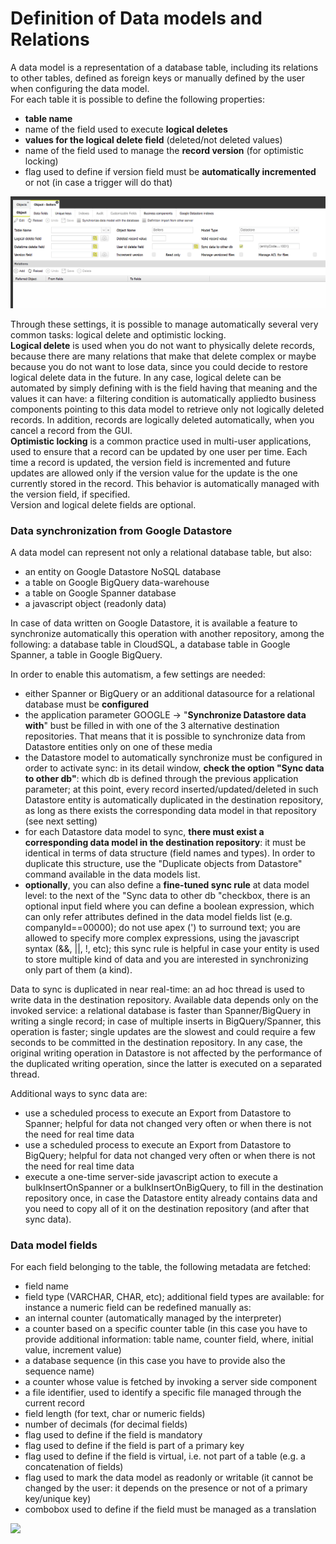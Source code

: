 # Definition of Data models and Relations

A data model is a representation of a database table, including its relations to other tables, defined as foreign keys or manually defined by the user when configuring the data model.  
For each table it is possible to define the following properties:

* **table name**
* name of the field used to execute **logical deletes**
* **values for the logical delete field** \(deleted/not deleted values\)
* name of the field used to manage the **record version** \(for optimistic locking\)
* flag used to define if version field must be **automatically incremented** or not \(in case a trigger will do that\)

![](../../.gitbook/assets/schermata-2021-04-06-alle-11.57.12.png)

Through these settings, it is possible to manage automatically several very common tasks: logical delete and optimistic locking.  
**Logical delete** is used when you do not want to physically delete records, because there are many relations that make that delete complex or maybe because you do not want to lose data, since you could decide to restore logical delete data in the future. In any case, logical delete can be automated by simply defining with is the field having that meaning and the values it can have: a filtering condition is automatically appliedto business components pointing to this data model to retrieve only not logically deleted records. In addition, records are logically deleted automatically, when you cancel a record from the GUI.  
**Optimistic locking** is a common practice used in multi-user applications, used to ensure that a record can be updated by one user per time. Each time a record is updated, the version field is incremented and future updates are allowed only if the version value for the update is the one currently stored in the record. This behavior is automatically managed with the version field, if specified.  
Version and logical delete fields are optional.

### Data synchronization from Google Datastore

A data model can represent not only a relational database table, but also:

* an entity on Google Datastore NoSQL database
* a table on Google BigQuery data-warehouse
* a table on Google Spanner database
* a javascript object \(readonly data\)

In case of data written on Google Datastore, it is available a feature to synchronize automatically this operation with another repository, among the following: a database table in CloudSQL, a database table in Google Spanner, a table in Google BigQuery.

In order to enable this automatism, a few settings are needed:

* either Spanner or BigQuery or an additional datasource for a relational database must be **configured**
* the application parameter GOOGLE -&gt; "**Synchronize Datastore data with**" bust be filled in with one of the 3 alternative destination repositories. That means that it is possible to synchronize data from Datastore entities only on one of these media
* the Datastore model to automatically synchronize must be configured in order to activate sync: in its detail window, **check the option "Sync data to other db"**: which db is defined through the previous application parameter; at this point, every record inserted/updated/deleted in such Datastore entity is automatically duplicated in the destination repository, as long as there exists the corresponding data model in that repository \(see next setting\)
* for each Datastore data model to sync, **there must exist a corresponding data model in the destination repository**: it must be identical in terms of data structure \(field names and types\). In order to duplicate this structure, use the "Duplicate objects from Datastore" command available in the data models list.
* **optionally**, you can also define a **fine-tuned sync rule** at data model level: to the next of the "Sync data to other db "checkbox, there is an optional input field where you can define a boolean expression, which can only refer attributes defined in the data model fields list \(e.g. companyId==00000\); do not use apex \('\) to surround text; you are allowed to specify more complex expressions, using the javascript syntax \(&&, \|\|, !, etc\); this sync rule is helpful in case your entity is used to store multiple kind of data and you are interested in synchronizing only part of them \(a kind\).

Data to sync is duplicated in near real-time: an ad hoc thread is used to write data in the destination repository. Available data depends only on the invoked service: a relational database is faster than Spanner/BigQuery in writing a single record; in case of multiple inserts in BigQuery/Spanner, this operation is faster; single updates are the slowest and could require a few seconds to be committed in the destination repository. In any case, the original writing operation in Datastore is not affected by the performance of the duplicated writing operation, since the latter is executed on a separated thread.

Additional ways to sync data are:

* use a scheduled process to execute an Export from Datastore to Spanner; helpful for data not changed very often or when there is not the need for real time data
* use a scheduled process to execute an Export from Datastore to BigQuery; helpful for data not changed very often or when there is not the need for real time data
* execute a one-time server-side javascript action to execute a bulkInsertOnSpanner or a bulkInsertOnBigQuery, to fill in the destination repository once, in case the Datastore entity already contains data and you need to copy all of it on the destination repository \(and after that sync data\).

### Data model fields

For each field belonging to the table, the following metadata are fetched:

* field name
* field type \(VARCHAR, CHAR, etc\); additional field types are available: for instance a numeric field can be redefined manually as:
* an internal counter \(automatically managed by the interpreter\)
* a counter based on a specific counter table \(in this case you have to provide additional information: table name, counter field, where, initial value, increment value\)
* a database sequence \(in this case you have to provide also the sequence name\)
* a counter whose value is fetched by invoking a server side component
* a file identifier, used to identify a specific file managed through the current record
* field length \(for text, char or numeric fields\)
* number of decimals \(for decimal fields\)
* flag used to define if the field is mandatory
* flag used to define if the field is part of a primary key
* flag used to define if the field is virtual, i.e. not part of a table \(e.g. a concatenation of fields\)
* flag used to mark the data model as readonly or writable \(it cannot be changed by the user: it depends on the presence or not of a primary key/unique key\)
* combobox used to define if the field must be managed as a translation

![](http://4wsplatform.org/wp-content/uploads/2015/12/DataFields-1024x483.jpg)

